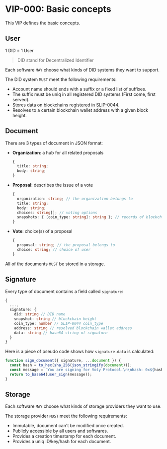# VIP-000: Basic concepts

This VIP defines the basic concepts.

## User

1 DID = 1 User

> DID stand for Decentralized Identifier

Each software `MAY` choose what kinds of DID systems they want to support.

The DID system `MUST` meet the following requirements:

- Account name should ends with a suffix or a fixed list of suffixes.
- The suffix must be uniq in all registered DID systems (First come, first served).
- Stores data on blockchains registered in [SLIP-0044](https://github.com/satoshilabs/slips/blob/master/slip-0044.md).
- Resolves to a certain blockchain wallet address with a given block height.

## Document

There are 3 types of document in JSON format:

- **Organization**: a hub for all related proposals

  ```ts
  {
    title: string;
    body: string;
  }
  ```

- **Proposal**: describes the issue of a vote

  ```ts
  {
    organization: string; // the organization belongs to
    title: string;
    body: string;
    choices: string[]; // voting options
    snapshots: { [coin_type: string]: string }; // records of blockchain height
  }
  ```

- **Vote**: choice(s) of a proposal

  ```ts
  {
    proposal: string; // the proposal belongs to
    choice: string; // choice of user
  }
  ```

All of the documents `MUST` be stored in a storage.

## Signature

Every type of document contains a field called `signature`:

```ts
{
  ...,
  signature: {
    did: string // DID name
    snapshot: string // blockchain height
    coin_type: number // SLIP-0044 coin_type
    address: string // resolved blockchain wallet address
    data: string // base64 string of signature
  }
}
```

Here is a piece of pseudo code shows how `signature.data` is calculated:

```ts
function sign_document({ signature, ...document }) {
  const hash = to_hex(sha_256(json_stringify(document)));
  const message = `You are signing for Voty Protocol.\n\nhash: 0x${hash}`;
  return to_base64(user_sign(message));
}
```

## Storage

Each software `MAY` choose what kinds of storage providers they want to use.

The storage provider `MUST` meet the following requirements:

- Immutable, document can't be modified once created.
- Publicly accessible by all users and softwares.
- Provides a creation timestamp for each document.
- Provides a uniq ID/key/hash for each document.
